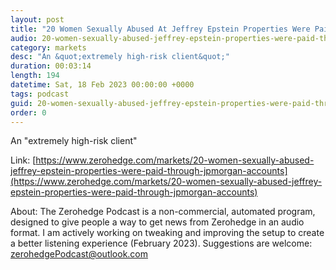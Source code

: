 ```yaml
---
layout: post
title: "20 Women Sexually Abused At Jeffrey Epstein Properties Were Paid Through JPMorgan Accounts: Filing"
audio: 20-women-sexually-abused-jeffrey-epstein-properties-were-paid-through-jpmorgan-accounts-0
category: markets
desc: "An &quot;extremely high-risk client&quot;"
duration: 00:03:14
length: 194
datetime: Sat, 18 Feb 2023 00:00:00 +0000
tags: podcast
guid: 20-women-sexually-abused-jeffrey-epstein-properties-were-paid-through-jpmorgan-accounts-0
order: 0
---
```

An &quot;extremely high-risk client&quot;

Link: [https://www.zerohedge.com/markets/20-women-sexually-abused-jeffrey-epstein-properties-were-paid-through-jpmorgan-accounts](https://www.zerohedge.com/markets/20-women-sexually-abused-jeffrey-epstein-properties-were-paid-through-jpmorgan-accounts)

About: The Zerohedge Podcast is a non-commercial, automated program, designed to give people a way to get news from Zerohedge in an audio format.  I am actively working on tweaking and improving the setup to create a better listening experience (February 2023).  Suggestions are welcome: [zerohedgePodcast@outlook.com](mailto:zerohedgePodcast@outlook.com)